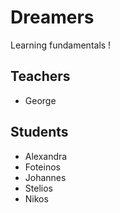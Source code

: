 # Dreamers
Learning fundamentals !

## Teachers
- George

## Students
- Alexandra
- Foteinos
- Johannes
- Stelios
- Nikos
